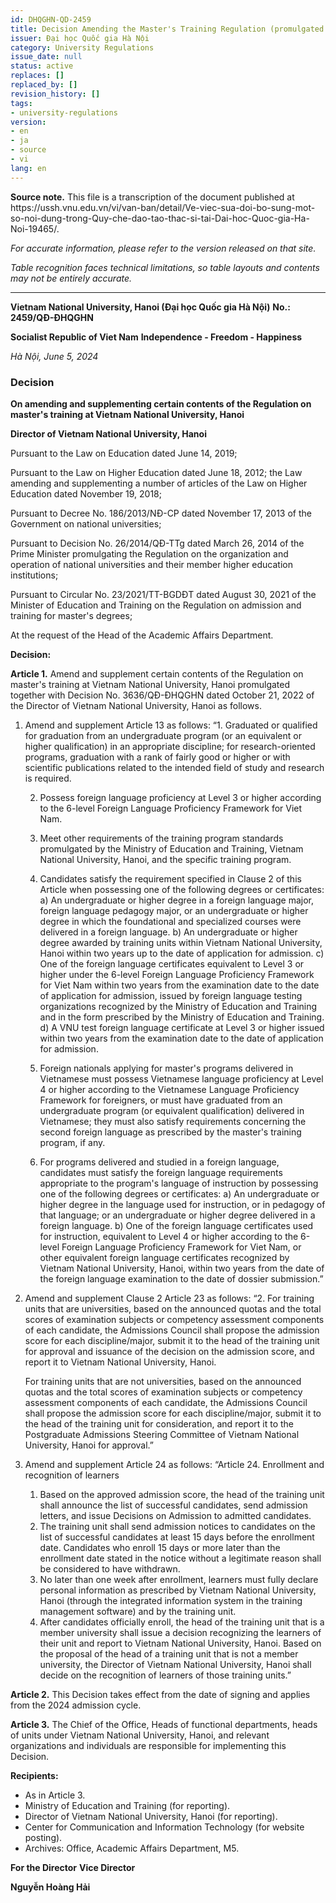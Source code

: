 ```yaml
---
id: DHQGHN-QD-2459
title: Decision Amending the Master's Training Regulation (promulgated with DHQGHN-QD-3636)
issuer: Đại học Quốc gia Hà Nội
category: University Regulations
issue_date: null
status: active
replaces: []
replaced_by: []
revision_history: []
tags:
- university-regulations
version:
- en
- ja
- source
- vi
lang: en
---
```

<div class="source-note" role="note" aria-label="Source note">
  <p><strong>Source note.</strong> This file is a transcription of the document published at https://ussh.vnu.edu.vn/vi/van-ban/detail/Ve-viec-sua-doi-bo-sung-mot-so-noi-dung-trong-Quy-che-dao-tao-thac-si-tai-Dai-hoc-Quoc-gia-Ha-Noi-19465/.</p>
  <p><em>For accurate information, please refer to the version released on that site.</em></p>
  <p><em>Table recognition faces technical limitations, so table layouts and contents may not be entirely accurate.</em></p>
</div>

---

**Vietnam National University, Hanoi (Đại học Quốc gia Hà Nội)**
**No.: 2459/QĐ-ĐHQGHN**

**Socialist Republic of Viet Nam**
**Independence - Freedom - Happiness**

*Hà Nội, June 5, 2024*

### Decision
**On amending and supplementing certain contents of the Regulation on master's training at Vietnam National University, Hanoi**

**Director of Vietnam National University, Hanoi**

Pursuant to the Law on Education dated June 14, 2019;

Pursuant to the Law on Higher Education dated June 18, 2012; the Law amending and supplementing a number of articles of the Law on Higher Education dated November 19, 2018;

Pursuant to Decree No. 186/2013/NĐ-CP dated November 17, 2013 of the Government on national universities;

Pursuant to Decision No. 26/2014/QĐ-TTg dated March 26, 2014 of the Prime Minister promulgating the Regulation on the organization and operation of national universities and their member higher education institutions;

Pursuant to Circular No. 23/2021/TT-BGDĐT dated August 30, 2021 of the Minister of Education and Training on the Regulation on admission and training for master's degrees;

At the request of the Head of the Academic Affairs Department.

**Decision:**

**Article 1.** Amend and supplement certain contents of the Regulation on master's training at Vietnam National University, Hanoi promulgated together with Decision No. 3636/QĐ-ĐHQGHN dated October 21, 2022 of the Director of Vietnam National University, Hanoi as follows.

1. Amend and supplement Article 13 as follows:
    “1. Graduated or qualified for graduation from an undergraduate program (or an equivalent or higher qualification) in an appropriate discipline; for research-oriented programs, graduation with a rank of fairly good or higher or with scientific publications related to the intended field of study and research is required.

    2. Possess foreign language proficiency at Level 3 or higher according to the 6-level Foreign Language Proficiency Framework for Viet Nam.

    3. Meet other requirements of the training program standards promulgated by the Ministry of Education and Training, Vietnam National University, Hanoi, and the specific training program.

    4. Candidates satisfy the requirement specified in Clause 2 of this Article when possessing one of the following degrees or certificates:
    a) An undergraduate or higher degree in a foreign language major, foreign language pedagogy major, or an undergraduate or higher degree in which the foundational and specialized courses were delivered in a foreign language.
    b) An undergraduate or higher degree awarded by training units within Vietnam National University, Hanoi within two years up to the date of application for admission.
    c) One of the foreign language certificates equivalent to Level 3 or higher under the 6-level Foreign Language Proficiency Framework for Viet Nam within two years from the examination date to the date of application for admission, issued by foreign language testing organizations recognized by the Ministry of Education and Training and in the form prescribed by the Ministry of Education and Training.
    d) A VNU test foreign language certificate at Level 3 or higher issued within two years from the examination date to the date of application for admission.

    5. Foreign nationals applying for master's programs delivered in Vietnamese must possess Vietnamese language proficiency at Level 4 or higher according to the Vietnamese Language Proficiency Framework for foreigners, or must have graduated from an undergraduate program (or equivalent qualification) delivered in Vietnamese; they must also satisfy requirements concerning the second foreign language as prescribed by the master's training program, if any.

    6. For programs delivered and studied in a foreign language, candidates must satisfy the foreign language requirements appropriate to the program's language of instruction by possessing one of the following degrees or certificates:
    a) An undergraduate or higher degree in the language used for instruction, or in pedagogy of that language; or an undergraduate or higher degree delivered in a foreign language.
    b) One of the foreign language certificates used for instruction, equivalent to Level 4 or higher according to the 6-level Foreign Language Proficiency Framework for Viet Nam, or other equivalent foreign language certificates recognized by Vietnam National University, Hanoi, within two years from the date of the foreign language examination to the date of dossier submission.”

2. Amend and supplement Clause 2 Article 23 as follows:
    “2. For training units that are universities, based on the announced quotas and the total scores of examination subjects or competency assessment components of each candidate, the Admissions Council shall propose the admission score for each discipline/major, submit it to the head of the training unit for approval and issuance of the decision on the admission score, and report it to Vietnam National University, Hanoi.

    For training units that are not universities, based on the announced quotas and the total scores of examination subjects or competency assessment components of each candidate, the Admissions Council shall propose the admission score for each discipline/major, submit it to the head of the training unit for consideration, and report it to the Postgraduate Admissions Steering Committee of Vietnam National University, Hanoi for approval.”

3. Amend and supplement Article 24 as follows:
    “Article 24. Enrollment and recognition of learners
    1. Based on the approved admission score, the head of the training unit shall announce the list of successful candidates, send admission letters, and issue Decisions on Admission to admitted candidates.
    2. The training unit shall send admission notices to candidates on the list of successful candidates at least 15 days before the enrollment date. Candidates who enroll 15 days or more later than the enrollment date stated in the notice without a legitimate reason shall be considered to have withdrawn.
    3. No later than one week after enrollment, learners must fully declare personal information as prescribed by Vietnam National University, Hanoi (through the integrated information system in the training management software) and by the training unit.
    4. After candidates officially enroll, the head of the training unit that is a member university shall issue a decision recognizing the learners of their unit and report to Vietnam National University, Hanoi. Based on the proposal of the head of a training unit that is not a member university, the Director of Vietnam National University, Hanoi shall decide on the recognition of learners of those training units.”

**Article 2.** This Decision takes effect from the date of signing and applies from the 2024 admission cycle.

**Article 3.** The Chief of the Office, Heads of functional departments, heads of units under Vietnam National University, Hanoi, and relevant organizations and individuals are responsible for implementing this Decision.

**Recipients:**
- As in Article 3.
- Ministry of Education and Training (for reporting).
- Director of Vietnam National University, Hanoi (for reporting).
- Center for Communication and Information Technology (for website posting).
- Archives: Office, Academic Affairs Department, M5.

**For the Director**
**Vice Director**

**Nguyễn Hoàng Hải**
